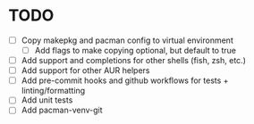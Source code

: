# TODO
- [ ] Copy makepkg and pacman config to virtual environment
    - [ ] Add flags to make copying optional, but default to true
- [ ] Add support and completions for other shells (fish, zsh, etc.)
- [ ] Add support for other AUR helpers
- [ ] Add pre-commit hooks and github workflows for tests + linting/formatting
- [ ] Add unit tests
- [ ] Add pacman-venv-git
